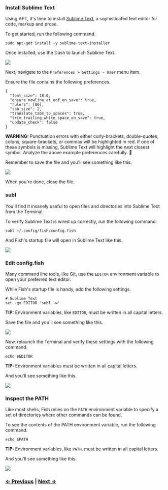 ### Install Sublime Text

Using APT, it's time to install [Sublime Text](http://www.sublimetext.com/), a sophisticated text editor for code, markup and prose.

To get started, run the following command.

```
sudo apt-get install -y sublime-text-installer
```

Once installed, use the Dash to launch Sublime Text.

![](https://i.imgur.com/urq6WwX.png)

Next, navigate to the `Preferences > Settings - User` menu item.

Ensure the file contains the following preferences.

```
{
  "font_size": 18.0,
  "ensure_newline_at_eof_on_save": true,
  "rulers": [80],
  "tab_size": 2,
  "translate_tabs_to_spaces": true,
  "trim_trailing_white_space_on_save": true,
  "update_check": false
}
```

**WARNING:** Punctuation errors with either curly-brackets, double-quotes, colons, square-brackets, or commas will be highlighted in red. If one of these symbols is missing, Sublime Text will highlight the next closest symbol. Analyze the above example preferences carefully. :eyes:

Remember to save the file and you'll see something like this.

![](https://i.imgur.com/dGUbd34.png)

When you're done, close the file.


### subl

You'll find it insanely useful to open files and directories into Sublime Text from the Terminal.

To verify Sublime Text is wired up correctly, run the following command:

```
subl ~/.config/fish/config.fish
```

And Fish's startup file will open in Sublime Text like this.

![](http://i.imgur.com/JLvxgwI.png)


### Edit config.fish

Many command line tools, like Git, use the `EDITOR` environment variable to open your preferred text editor.

While Fish's startup file is handy, add the following settings.

```
# Sublime Text
set -gx EDITOR 'subl -w'
```

**TIP:** Environment variables, like `EDITOR`, must be written in all capital letters.

Save the file and you'll see something like this.

![](https://i.imgur.com/BgtKKl6.png)

Now, relaunch the Terminal and verify these settings with the following command.

```
echo $EDITOR
```

**TIP:** Environment variables must be written in all capital letters.

And you'll see something like this.

![](http://i.imgur.com/PMpt8pY.png)


### Inspect the PATH

Like most shells, Fish relies on the `PATH` environment variable to specify a set of directories where other commands can be found.

To see the contents of the PATH environment variable, run the following command.

```
echo $PATH
```

**TIP:** Environment variables, like `PATH`, must be written in all capital letters.

And you'll see something like this.

![](https://i.imgur.com/BfZy8as.png)


### [⇐ Previous](2_apt.md) | [Next ⇒](4_git.md)
